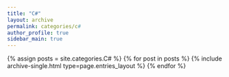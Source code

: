 ```yaml
---
title: "C#"
layout: archive
permalink: categories/c#
author_profile: true
sidebar_main: true
---
```


{% assign posts = site.categories.C# %}
{% for post in posts %} {% include archive-single.html type=page.entries_layout %} {% endfor %}